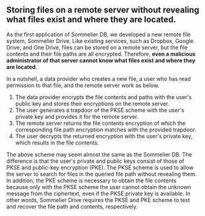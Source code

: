 ## Storing files on a remote server without revealing what files exist and where they are located.
As the first application of Sommelier DB, we developed a new remote file system, Sommelier Drive. Like existing services, such as Dropbox, Google Drive, and One Drive, files can be stored on a remote server, but the file contents and their file paths are all encrypted. Therefore, **even a malicious administrator of that server cannot know what files exist and where they are located**.

In a nutshell, a data provider who creates a new file, a user who has read permission to that file, and the remote server work as below.

1. The data provider encrypts the file contents and paths with the user's public key and stores their encryptions on the remote server.
2. The user generates a trapdoor of the PKSE scheme with the user's private key and provides it for the remote server.
3. The remote server returns the file contents encryption of which the corresponding file path encryption matches with the provided trapdoor.
4. The user decrypts the returned encryption with the user's private key, which results in the file contents.

The above scheme may seem almost the same as the Sommelier DB. The difference is that the user's private and public keys consist of those of PKSE and public-key encryption (PKE). The PKSE scheme is used to allow the server to search for files in the queried file path without revealing them. In addition, the PKE scheme is necessary to obtain the file contents because only with the PKSE scheme the user cannot obtain the unknown message from the ciphertext, even if the PKSE private key is available. In other words, Sommelier Drive requires the PKSE and PKE scheme to test and recover the file path and contents, respectively.